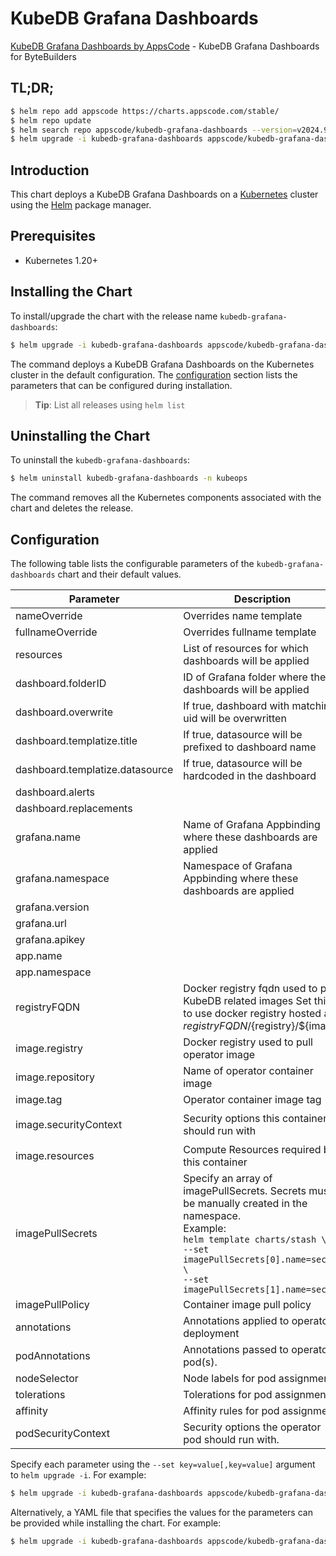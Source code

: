# KubeDB Grafana Dashboards

[KubeDB Grafana Dashboards by AppsCode](https://github.com/kubedb/installer) - KubeDB Grafana Dashboards for ByteBuilders

## TL;DR;

```bash
$ helm repo add appscode https://charts.appscode.com/stable/
$ helm repo update
$ helm search repo appscode/kubedb-grafana-dashboards --version=v2024.9.30
$ helm upgrade -i kubedb-grafana-dashboards appscode/kubedb-grafana-dashboards -n kubeops --create-namespace --version=v2024.9.30
```

## Introduction

This chart deploys a KubeDB Grafana Dashboards on a [Kubernetes](http://kubernetes.io) cluster using the [Helm](https://helm.sh) package manager.

## Prerequisites

- Kubernetes 1.20+

## Installing the Chart

To install/upgrade the chart with the release name `kubedb-grafana-dashboards`:

```bash
$ helm upgrade -i kubedb-grafana-dashboards appscode/kubedb-grafana-dashboards -n kubeops --create-namespace --version=v2024.9.30
```

The command deploys a KubeDB Grafana Dashboards on the Kubernetes cluster in the default configuration. The [configuration](#configuration) section lists the parameters that can be configured during installation.

> **Tip**: List all releases using `helm list`

## Uninstalling the Chart

To uninstall the `kubedb-grafana-dashboards`:

```bash
$ helm uninstall kubedb-grafana-dashboards -n kubeops
```

The command removes all the Kubernetes components associated with the chart and deletes the release.

## Configuration

The following table lists the configurable parameters of the `kubedb-grafana-dashboards` chart and their default values.

|            Parameter            |                                                                                                            Description                                                                                                             |                                                                                            Default                                                                                             |
|---------------------------------|------------------------------------------------------------------------------------------------------------------------------------------------------------------------------------------------------------------------------------|------------------------------------------------------------------------------------------------------------------------------------------------------------------------------------------------|
| nameOverride                    | Overrides name template                                                                                                                                                                                                            | <code>""</code>                                                                                                                                                                                |
| fullnameOverride                | Overrides fullname template                                                                                                                                                                                                        | <code>""</code>                                                                                                                                                                                |
| resources                       | List of resources for which dashboards will be applied                                                                                                                                                                             | <code>["elasticsearch","mariadb","mongodb","mysql","postgres","redis"]</code>                                                                                                                  |
| dashboard.folderID              | ID of Grafana folder where these dashboards will be applied                                                                                                                                                                        | <code>0</code>                                                                                                                                                                                 |
| dashboard.overwrite             | If true, dashboard with matching uid will be overwritten                                                                                                                                                                           | <code>true</code>                                                                                                                                                                              |
| dashboard.templatize.title      | If true, datasource will be prefixed to dashboard name                                                                                                                                                                             | <code>false</code>                                                                                                                                                                             |
| dashboard.templatize.datasource | If true, datasource will be hardcoded in the dashboard                                                                                                                                                                             | <code>false</code>                                                                                                                                                                             |
| dashboard.alerts                |                                                                                                                                                                                                                                    | <code>false</code>                                                                                                                                                                             |
| dashboard.replacements          |                                                                                                                                                                                                                                    | <code></code>                                                                                                                                                                                  |
| grafana.name                    | Name of Grafana Appbinding where these dashboards are applied                                                                                                                                                                      | <code>""</code>                                                                                                                                                                                |
| grafana.namespace               | Namespace of Grafana Appbinding where these dashboards are applied                                                                                                                                                                 | <code>""</code>                                                                                                                                                                                |
| grafana.version                 |                                                                                                                                                                                                                                    | <code>8.0.7</code>                                                                                                                                                                             |
| grafana.url                     |                                                                                                                                                                                                                                    | <code>""</code>                                                                                                                                                                                |
| grafana.apikey                  |                                                                                                                                                                                                                                    | <code>""</code>                                                                                                                                                                                |
| app.name                        |                                                                                                                                                                                                                                    | <code>""</code>                                                                                                                                                                                |
| app.namespace                   |                                                                                                                                                                                                                                    | <code>""</code>                                                                                                                                                                                |
| registryFQDN                    | Docker registry fqdn used to pull KubeDB related images Set this to use docker registry hosted at ${registryFQDN}/${registry}/${image}                                                                                             | <code>""</code>                                                                                                                                                                                |
| image.registry                  | Docker registry used to pull operator image                                                                                                                                                                                        | <code>curlimages</code>                                                                                                                                                                        |
| image.repository                | Name of operator container image                                                                                                                                                                                                   | <code>curl</code>                                                                                                                                                                              |
| image.tag                       | Operator container image tag                                                                                                                                                                                                       | <code>"latest"</code>                                                                                                                                                                          |
| image.securityContext           | Security options this container should run with                                                                                                                                                                                    | <code>{"allowPrivilegeEscalation":false,"capabilities":{"drop":["ALL"]},"readOnlyRootFilesystem":true,"runAsNonRoot":true,"runAsUser":65534,"seccompProfile":{"type":"RuntimeDefault"}}</code> |
| image.resources                 | Compute Resources required by this container                                                                                                                                                                                       | <code>{}</code>                                                                                                                                                                                |
| imagePullSecrets                | Specify an array of imagePullSecrets. Secrets must be manually created in the namespace. <br> Example: <br> `helm template charts/stash \` <br> `--set imagePullSecrets[0].name=sec0 \` <br> `--set imagePullSecrets[1].name=sec1` | <code>[]</code>                                                                                                                                                                                |
| imagePullPolicy                 | Container image pull policy                                                                                                                                                                                                        | <code>Always</code>                                                                                                                                                                            |
| annotations                     | Annotations applied to operator deployment                                                                                                                                                                                         | <code>{}</code>                                                                                                                                                                                |
| podAnnotations                  | Annotations passed to operator pod(s).                                                                                                                                                                                             | <code>{}</code>                                                                                                                                                                                |
| nodeSelector                    | Node labels for pod assignment                                                                                                                                                                                                     | <code>{}</code>                                                                                                                                                                                |
| tolerations                     | Tolerations for pod assignment                                                                                                                                                                                                     | <code>[]</code>                                                                                                                                                                                |
| affinity                        | Affinity rules for pod assignment                                                                                                                                                                                                  | <code>{}</code>                                                                                                                                                                                |
| podSecurityContext              | Security options the operator pod should run with.                                                                                                                                                                                 | <code>{"fsGroup":65534}</code>                                                                                                                                                                 |


Specify each parameter using the `--set key=value[,key=value]` argument to `helm upgrade -i`. For example:

```bash
$ helm upgrade -i kubedb-grafana-dashboards appscode/kubedb-grafana-dashboards -n kubeops --create-namespace --version=v2024.9.30 --set resources=["elasticsearch","mariadb","mongodb","mysql","postgres","redis"]
```

Alternatively, a YAML file that specifies the values for the parameters can be provided while
installing the chart. For example:

```bash
$ helm upgrade -i kubedb-grafana-dashboards appscode/kubedb-grafana-dashboards -n kubeops --create-namespace --version=v2024.9.30 --values values.yaml
```
